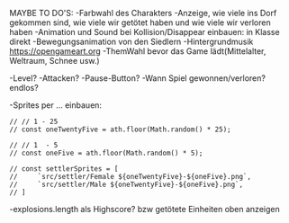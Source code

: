 MAYBE TO DO'S:
-Farbwahl des Charakters
-Anzeige, wie viele ins Dorf gekommen sind, wie viele wir getötet haben und wie viele wir verloren haben
-Animation und Sound bei Kollision/Disappear einbauen: in Klasse direkt
-Bewegungsanimation von den Siedlern
-Hintergrundmusik https://opengameart.org
-ThemWahl bevor das Game lädt(Mittelalter, Weltraum, Schnee usw.)

-Level?
-Attacken?
-Pause-Button?
-Wann Spiel gewonnen/verloren? endlos?

-Sprites per ... einbauen:

    // // 1 - 25
    // const oneTwentyFive = ath.floor(Math.random() * 25);

    // // 1  - 5
    // const oneFive = ath.floor(Math.random() * 5);

    // const settlerSprites = [
    //     `src/settler/Female ${oneTwentyFive}-${oneFive}.png`,
    //     `src/settler/Male ${oneTwentyFive}-${oneFive}.png`,
    // ]

-explosions.length als Highscore? bzw getötete Einheiten oben anzeigen
